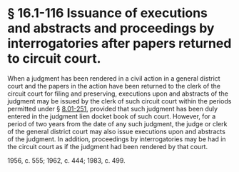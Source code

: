 # § 16.1-116 Issuance of executions and abstracts and proceedings by interrogatories after papers returned to circuit court.

<p>When a judgment has been rendered in a civil action in a general district court and the papers in the action have been returned to the clerk of the circuit court for filing and preserving, executions upon and abstracts of the judgment may be issued by the clerk of such circuit court within the periods permitted under § <a href='http://law.lis.virginia.gov/vacode/8.01-251/'>8.01-251</a>, provided that such judgment has been duly entered in the judgment lien docket book of such court. However, for a period of two years from the date of any such judgment, the judge or clerk of the general district court may also issue executions upon and abstracts of the judgment. In addition, proceedings by interrogatories may be had in the circuit court as if the judgment had been rendered by that court.</p><p>1956, c. 555; 1962, c. 444; 1983, c. 499.</p>